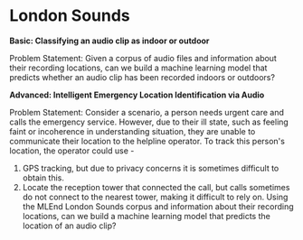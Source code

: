 # London Sounds

<b>Basic: Classifying an audio clip as indoor or outdoor</b>

Problem Statement: 
Given a corpus of audio files and information about their recording locations, can we build a machine learning model that predicts whether an audio clip has been recorded indoors or outdoors?

<b>Advanced: Intelligent Emergency Location Identification via Audio</b>

Problem Statement: 
Consider a scenario, a person needs urgent care and calls the emergency service. However, due to their ill state, such as feeling faint or incoherence in understanding situation, they are unable to communicate their location to the helpline operator. To track this person's location, the operator could use -
1. GPS tracking, but due to privacy concerns it is sometimes difficult to obtain this.
2. Locate the reception tower that connected the call, but calls sometimes do not connect to the nearest tower, making it difficult to rely on.
Using the MLEnd London Sounds corpus and information about their recording locations, can we build a machine learning model that predicts the location of an audio clip?
